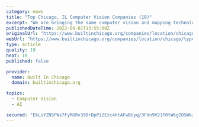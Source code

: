 ```yaml
---
category: news
title: "Top Chicago, IL Computer Vision Companies (18)"
excerpt: "We are bringing the same computer vision and mapping technologies found in self-driving cars to the construction technology space. Our custom AI-powered vision engine automatically organizes photos and videos by location,"
publishedDateTime: 2022-06-01T13:55:00Z
originalUrl: "https://www.builtinchicago.org/companies/location/chicago/type/computer-vision-companies"
webUrl: "https://www.builtinchicago.org/companies/location/chicago/type/computer-vision-companies"
type: article
quality: 19
heat: 19
published: false

provider:
  name: Built In Chicago
  domain: builtinchicago.org

topics:
  - Computer Vision
  - AI

secured: "EkLuYZN5FWs7FyMGRv398+DpPi2Ezc4htAFwBUyq/3Fdn9V21f0tW6g2OSWkzcyPE15J8YAcXbz9pU0mmCULrayGs7AZj+hE0TjhxmI85+t4gkCM5oPk9Id2hMsQj0NXk940RQLEHhSeAkcGlyfsuCj6RQ5/ctZSDiPykXBivJyCXBuiZRLOWv2/OZVEx52k+cB2nmBtSEkxdhtsP+MRWgd/qq6QJROjwOdB8ee3MLOlT8jSnn+ZyyI7MiQKdiqX3wPQ9YoE0RgV0w/e53KGR2M3FsaRA3O9g3k/udyWhWJ9PJQErtE2FmLiFByvD90wEgOo13O1JhIWR7hKfIoK6jJnzRNWq/JOHV4slsMmtK4=;4vCVdxxjwN2hHDFdpjxB+w=="
---
```


